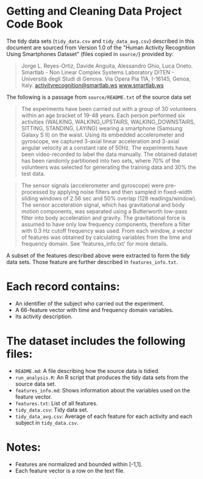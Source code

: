Getting and Cleaning Data Project Code Book
==================================================================
The tidy data sets (`tidy_data.csv` and `tidy_data_avg.csv`) described in this document are sourced from Version 1.0 of the "Human Activity Recognition Using Smartphones Dataset" (files copied in `source/`) provided by:

> Jorge L. Reyes-Ortiz, Davide Anguita, Alessandro Ghio, Luca Oneto.
> Smartlab - Non Linear Complex Systems Laboratory
> DITEN - Università degli Studi di Genova.
> Via Opera Pia 11A, I-16145, Genoa, Italy.
> activityrecognition@smartlab.ws
> www.smartlab.ws

The following is a passage from `source/README.txt` of the source data set

> The experiments have been carried out with a group of 30 volunteers within an age bracket of 19-48 years. Each person performed six activities (WALKING, WALKING_UPSTAIRS, WALKING_DOWNSTAIRS, SITTING, STANDING, LAYING) wearing a smartphone (Samsung Galaxy S II) on the waist. Using its embedded accelerometer and gyroscope, we captured 3-axial linear acceleration and 3-axial angular velocity at a constant rate of 50Hz. The experiments have been video-recorded to label the data manually. The obtained dataset has been randomly partitioned into two sets, where 70% of the volunteers was selected for generating the training data and 30% the test data. 

> The sensor signals (accelerometer and gyroscope) were pre-processed by applying noise filters and then sampled in fixed-width sliding windows of 2.56 sec and 50% overlap (128 readings/window). The sensor acceleration signal, which has gravitational and body motion components, was separated using a Butterworth low-pass filter into body acceleration and gravity. The gravitational force is assumed to have only low frequency components, therefore a filter with 0.3 Hz cutoff frequency was used. From each window, a vector of features was obtained by calculating variables from the time and frequency domain. See 'features_info.txt' for more details. 

A subset of the features described above were extracted to form the tidy data sets. Those feature are further described in `features_info.txt`. 

Each record contains:
======================================

- An identifier of the subject who carried out the experiment.
- A 66-feature vector with time and frequency domain variables. 
- Its activity description.

The dataset includes the following files:
=========================================

- `README.md`: A file describing how the source data is tidied.
- `run_analysis.R`: An R script that produces the tidy data sets from the source data set.
- `features_info.md`: Shows information about the variables used on the feature vector.
- `features.txt`: List of all features.
- `tidy_data.csv`: Tidy data set. 
- `tidy_data_avg.csv`: Average of each feature for each activity and each subject in `tidy_data.csv`.

Notes: 
======
- Features are normalized and bounded within [-1,1].
- Each feature vector is a row on the text file.
